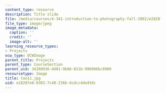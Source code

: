 ```yaml
---
content_type: resource
description: Title slide
file: /media/courses/4-341-introduction-to-photography-fall-2002/e2828fe883027c48236b6cdcc4de43dc_tao11.jpg
file_type: image/jpeg
image_metadata:
  caption: ''
  credit: ''
  image-alt: ''
learning_resource_types:
- Projects
ocw_type: OCWImage
parent_title: Projects
parent_type: CourseSection
parent_uid: 34260936-dd81-9b86-831b-996996bc9909
resourcetype: Image
title: tao11.jpg
uid: e2828fe8-8302-7c48-236b-6cdcc4de43dc
---
```

